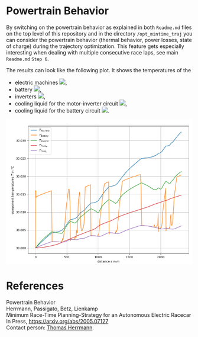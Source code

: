 # Powertrain Behavior
By switching on the powertrain behavior as explained in both `Readme.md` files on the top level of this repository and
in the directory `/opt_mintime_traj` you can consider the powertrain behavior (thermal behavior, power losses,
state of charge) during the trajectory optimization. This feature gets especially interesting when dealing with multiple
consecutive race laps, see main `Readme.md` `Step 6`.

The results can look like the following plot. It shows the temperatures of the
- electric machines <img src="https://latex.codecogs.com/gif.latex?T_\mathrm{Machine}" />,
- battery <img src="https://latex.codecogs.com/gif.latex?T_\mathrm{Battery}" />,
- inverters <img src="https://latex.codecogs.com/gif.latex?T_\mathrm{Inverter}" />,
- cooling liquid for the motor-inverter circuit <img src="https://latex.codecogs.com/gif.latex?T_\mathrm{Fluid_{MI}}" />,
- cooling liquid for the battery circuit <img src="https://latex.codecogs.com/gif.latex?T_\mathrm{Fluid}_{B}" />.

![Raceline for the Berlin FE track considering variable friction values](powertrain_temperatures.png)

# References
Powertrain Behavior\
Herrmann, Passigato, Betz, Lienkamp\
Minimum Race-Time Planning-Strategy for an Autonomous Electric Racecar\
In Press, https://arxiv.org/abs/2005.07127 \
Contact person: [Thomas Herrmann](mailto:thomas.herrmann@tum.de).
